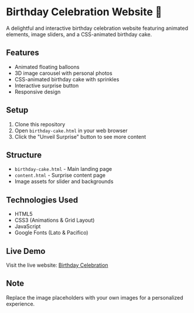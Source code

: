 # Birthday Celebration Website 🎂

A delightful and interactive birthday celebration website featuring animated elements, image sliders, and a CSS-animated birthday cake.

## Features

- Animated floating balloons
- 3D image carousel with personal photos
- CSS-animated birthday cake with sprinkles
- Interactive surprise button
- Responsive design

## Setup

1. Clone this repository
2. Open `birthday-cake.html` in your web browser
3. Click the "Unveil Surprise" button to see more content

## Structure

- `birthday-cake.html` - Main landing page
- `content.html` - Surprise content page
- Image assets for slider and backgrounds

## Technologies Used

- HTML5
- CSS3 (Animations & Grid Layout)
- JavaScript
- Google Fonts (Lato & Pacifico)

## Live Demo

Visit the live website: [Birthday Celebration](https://[your-username].github.io/birthday-website/)

## Note

Replace the image placeholders with your own images for a personalized experience.